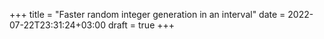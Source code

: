 +++
title = "Faster random integer generation in an interval"
date = 2022-07-22T23:31:24+03:00
draft = true
+++

